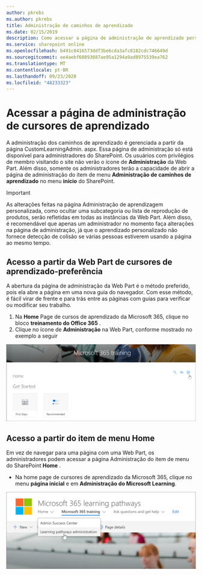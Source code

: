 ```yaml
---
author: pkrebs
ms.author: pkrebs
title: Administração de caminhos de aprendizado
ms.date: 02/15/2019
description: Como acessar a página de administração de aprendizado personalizada na Web Part ou no menu
ms.service: sharepoint online
ms.openlocfilehash: b491c0416573ddf3be6cda3afc8182cdc746649d
ms.sourcegitcommit: ee4aebf60893887ae95a1294a9ad8975539ea762
ms.translationtype: MT
ms.contentlocale: pt-BR
ms.lasthandoff: 09/23/2020
ms.locfileid: "48233323"
---
```

# <a name="access-the-learning-pathways-administration-page"></a>Acessar a página de administração de cursores de aprendizado

A administração dos caminhos de aprendizado é gerenciada a partir da página CustomLearningAdmin. aspx. Essa página de administração só está disponível para administradores do SharePoint. Os usuários com privilégios de membro visitando o site não verão o ícone de **Administração** da Web Part. Além disso, somente os administradores terão a capacidade de abrir a página de administração do item de menu **Administração de caminhos de aprendizado** no menu **início** do SharePoint. 

> [!IMPORTANT]
> As alterações feitas na página Administração de aprendizagem personalizada, como ocultar uma subcategoria ou lista de reprodução de produtos, serão refletidas em todas as instâncias da Web Part. Além disso, é recomendável que apenas um administrador no momento faça alterações na página de administração, já que o aprendizado personalizado não fornece detecção de colisão se várias pessoas estiverem usando a página ao mesmo tempo.  

## <a name="access-from-the-learning-pathways-web-part---preferred-method"></a>Acesso a partir da Web Part de cursores de aprendizado-preferência
A abertura da página de administração da Web Part é o método preferido, pois ela abre a página em uma nova guia do navegador. Com esse método, é fácil virar de frente e para trás entre as páginas com guias para verificar ou modificar seu trabalho.  

1. Na **Home** Page de cursos de aprendizado da Microsoft 365, clique no bloco **treinamento do Office 365** .
2. Clique no ícone de **Administração** na Web Part, conforme mostrado no exemplo a seguir  

![cg-adminaccbtn.png](media/cg-adminaccbtn.png)

## <a name="access-from-the-home-menu-item"></a>Acesso a partir do item de menu Home
Em vez de navegar para uma página com uma Web Part, os administradores podem acessar a página Administração do item de menu do SharePoint **Home** . 

- Na home page de cursores de aprendizado da Microsoft 365, clique no menu **página inicial** e em **Administração do Microsoft Learning**.

![cg-adminaccmenu.png](media/cg-adminaccmenu.png)